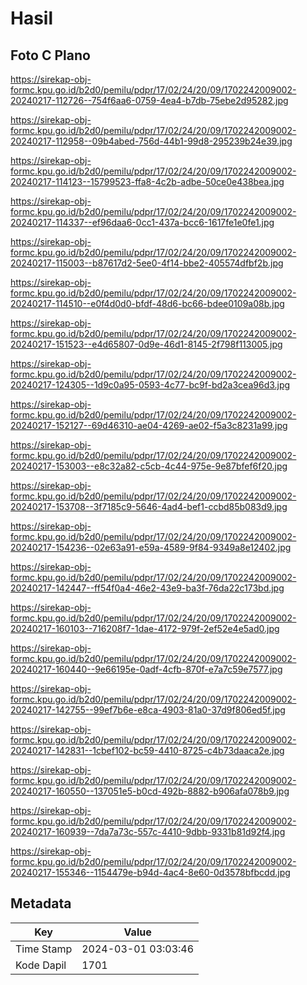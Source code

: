 # Hasil

## Foto C Plano

https://sirekap-obj-formc.kpu.go.id/b2d0/pemilu/pdpr/17/02/24/20/09/1702242009002-20240217-112726--754f6aa6-0759-4ea4-b7db-75ebe2d95282.jpg

https://sirekap-obj-formc.kpu.go.id/b2d0/pemilu/pdpr/17/02/24/20/09/1702242009002-20240217-112958--09b4abed-756d-44b1-99d8-295239b24e39.jpg

https://sirekap-obj-formc.kpu.go.id/b2d0/pemilu/pdpr/17/02/24/20/09/1702242009002-20240217-114123--15799523-ffa8-4c2b-adbe-50ce0e438bea.jpg

https://sirekap-obj-formc.kpu.go.id/b2d0/pemilu/pdpr/17/02/24/20/09/1702242009002-20240217-114337--ef96daa6-0cc1-437a-bcc6-1617fe1e0fe1.jpg

https://sirekap-obj-formc.kpu.go.id/b2d0/pemilu/pdpr/17/02/24/20/09/1702242009002-20240217-115003--b87617d2-5ee0-4f14-bbe2-405574dfbf2b.jpg

https://sirekap-obj-formc.kpu.go.id/b2d0/pemilu/pdpr/17/02/24/20/09/1702242009002-20240217-114510--e0f4d0d0-bfdf-48d6-bc66-bdee0109a08b.jpg

https://sirekap-obj-formc.kpu.go.id/b2d0/pemilu/pdpr/17/02/24/20/09/1702242009002-20240217-151523--e4d65807-0d9e-46d1-8145-2f798f113005.jpg

https://sirekap-obj-formc.kpu.go.id/b2d0/pemilu/pdpr/17/02/24/20/09/1702242009002-20240217-124305--1d9c0a95-0593-4c77-bc9f-bd2a3cea96d3.jpg

https://sirekap-obj-formc.kpu.go.id/b2d0/pemilu/pdpr/17/02/24/20/09/1702242009002-20240217-152127--69d46310-ae04-4269-ae02-f5a3c8231a99.jpg

https://sirekap-obj-formc.kpu.go.id/b2d0/pemilu/pdpr/17/02/24/20/09/1702242009002-20240217-153003--e8c32a82-c5cb-4c44-975e-9e87bfef6f20.jpg

https://sirekap-obj-formc.kpu.go.id/b2d0/pemilu/pdpr/17/02/24/20/09/1702242009002-20240217-153708--3f7185c9-5646-4ad4-bef1-ccbd85b083d9.jpg

https://sirekap-obj-formc.kpu.go.id/b2d0/pemilu/pdpr/17/02/24/20/09/1702242009002-20240217-154236--02e63a91-e59a-4589-9f84-9349a8e12402.jpg

https://sirekap-obj-formc.kpu.go.id/b2d0/pemilu/pdpr/17/02/24/20/09/1702242009002-20240217-142447--ff54f0a4-46e2-43e9-ba3f-76da22c173bd.jpg

https://sirekap-obj-formc.kpu.go.id/b2d0/pemilu/pdpr/17/02/24/20/09/1702242009002-20240217-160103--716208f7-1dae-4172-979f-2ef52e4e5ad0.jpg

https://sirekap-obj-formc.kpu.go.id/b2d0/pemilu/pdpr/17/02/24/20/09/1702242009002-20240217-160440--9e66195e-0adf-4cfb-870f-e7a7c59e7577.jpg

https://sirekap-obj-formc.kpu.go.id/b2d0/pemilu/pdpr/17/02/24/20/09/1702242009002-20240217-142755--99ef7b6e-e8ca-4903-81a0-37d9f806ed5f.jpg

https://sirekap-obj-formc.kpu.go.id/b2d0/pemilu/pdpr/17/02/24/20/09/1702242009002-20240217-142831--1cbef102-bc59-4410-8725-c4b73daaca2e.jpg

https://sirekap-obj-formc.kpu.go.id/b2d0/pemilu/pdpr/17/02/24/20/09/1702242009002-20240217-160550--137051e5-b0cd-492b-8882-b906afa078b9.jpg

https://sirekap-obj-formc.kpu.go.id/b2d0/pemilu/pdpr/17/02/24/20/09/1702242009002-20240217-160939--7da7a73c-557c-4410-9dbb-9331b81d92f4.jpg

https://sirekap-obj-formc.kpu.go.id/b2d0/pemilu/pdpr/17/02/24/20/09/1702242009002-20240217-155346--1154479e-b94d-4ac4-8e60-0d3578bfbcdd.jpg


## Metadata

| Key        | Value               |
| ---------- | ------------------- |
| Time Stamp | 2024-03-01 03:03:46 |
| Kode Dapil | 1701                |



